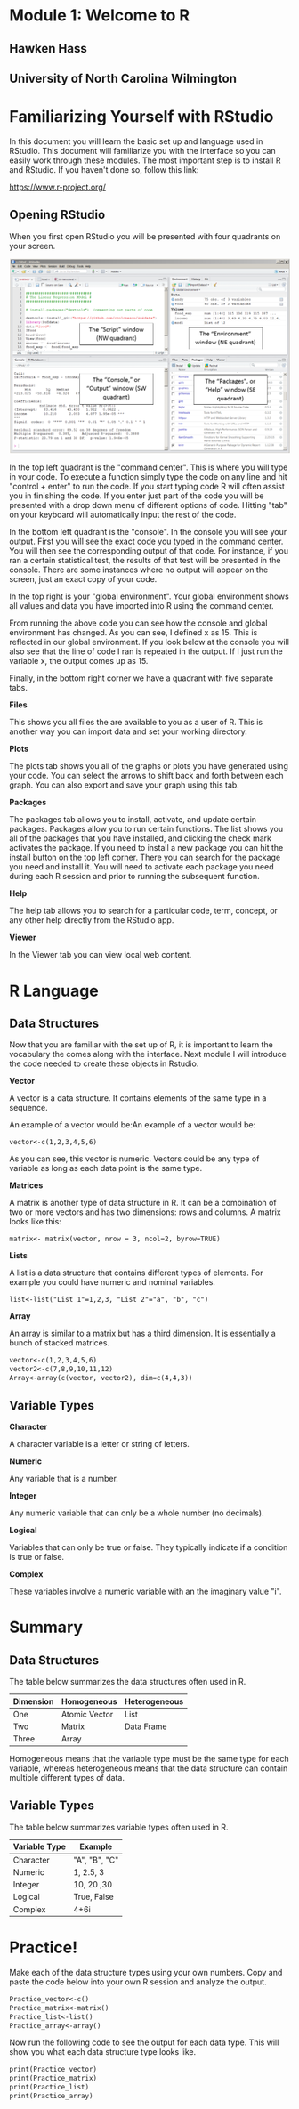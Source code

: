 # Module 1: Welcome to R
## Hawken Hass
## University of North Carolina Wilmington

# Familiarizing Yourself with RStudio


  In this document you will learn the basic set up and language used in RStudio. This document will familiarize you with the interface so you can easily work through these modules. The most important step is to install R and RStudio. If you haven't done so, follow this link:

<https://www.r-project.org/>


## Opening RStudio

When you first open RStudio you will be presented with four quadrants on your screen.

![Rstudio_screen_1.png](Rstudio_screen_1.png)
 
In the top left quadrant is the "command center". This is where you will type in your code. To  execute a function simply type the code on any line and hit "control + enter" to run the code. If you start typing code R will often assist you in finishing the code. If you enter just part of the code you will be presented with a drop down menu of different options of code. Hitting "tab" on your keyboard will automatically input the rest of the code.

In the bottom left quadrant is the "console". In the console you will see your output. First you will see the exact code you typed in the command center. You will then see the corresponding output of that code. For instance, if you ran a certain statistical test, the results of that test will be presented in the console. There are some instances where no output will appear on the screen, just an exact copy of your code.

In the top right is your "global environment". Your global environment shows all values and data you have imported into R using the command center.


From running the above code you can see how the console and global environment has changed. As you can see, I defined x as 15. This is reflected in our global environment. If you look below at the console you will also see that the line of code I ran is repeated in the output. If I just run the variable x, the output comes up as 15.


 
 
 Finally, in the bottom right corner we have a quadrant with five separate tabs.

**Files**
 
This shows you all files the are available to you as a user of R. This is another way you can import data and set your working directory.
 
 **Plots**
 
The plots tab shows you all of the graphs or plots you have generated using your code. You can select the arrows to shift back and forth between each graph. You can also export and save your graph using this tab.
 
 **Packages** 
 
The packages tab allows you to install, activate, and update certain packages. Packages allow you to run certain functions. The list shows you all of the packages that you have installed, and clicking the check mark activates the package. If you need to install a new package you can hit the install button on the top left corner. There you can search for the package you need and install it. You will need to activate each package you need during each R session and prior to running the subsequent function.
 
 **Help**
 
The help tab allows you to search for a particular code, term, concept, or any other help directly from the RStudio app.
 
 **Viewer**
 
In the Viewer tab you can view local web content.
 

# R Language

## Data Structures
 
 Now that you are familiar with the set up of R, it is important to learn the vocabulary the comes along with the interface. Next module I will introduce the code needed to create these objects in Rstudio.
 
 **Vector**

A vector is a data structure. It contains elements of the same type in a sequence.
 
An example of a vector would be:An example of a vector would be:
```{r}
vector<-c(1,2,3,4,5,6)

```
As you can see, this vector is numeric. Vectors could be any type of variable as long as each data point is the same type.

**Matrices**

A matrix is another type of data structure in R. It can be a combination of two or more vectors and has two dimensions: rows and columns. A matrix looks like this:
```{r}
matrix<- matrix(vector, nrow = 3, ncol=2, byrow=TRUE)

```


**Lists**

A list is a data structure that contains different types of elements. For example you could have numeric and nominal variables. 

```{r}
list<-list("List 1"=1,2,3, "List 2"="a", "b", "c")
```

**Array**


An array is similar to a matrix but has a third dimension. It is essentially a bunch of stacked matrices.

```{r}
vector<-c(1,2,3,4,5,6)
vector2<-c(7,8,9,10,11,12)
Array<-array(c(vector, vector2), dim=c(4,4,3))

```
## Variable Types

**Character**

A character variable is a letter or string of letters.

**Numeric**

Any variable that is a number.

**Integer**

Any numeric variable that can only be a whole number (no decimals). 

**Logical**

Variables that can only be true or false. They typically indicate if a condition is true or false.

**Complex**

These variables involve a numeric variable with an the imaginary value "i". 

# Summary

## Data Structures

The table below summarizes the data structures often used in R.

Dimension | Homogeneous | Heterogeneous
----------| ----------  | -------------
One |Atomic Vector|  List
Two |    Matrix   |  Data Frame
Three| Array|

Homogeneous means that the variable type must be the same type for each variable, whereas heterogeneous means that the data structure can contain multiple different types of data. 

## Variable Types

The table below summarizes variable types often used in R.

Variable Type|Example  |
-------------|---------|
Character| "A", "B", "C"|
Numeric| 1, 2.5, 3|
Integer| 10, 20 ,30|
Logical| True, False|
Complex| 4+6i|





# Practice!

Make each of the data structure types using your own numbers. Copy and paste the code below into your own R session and analyze the output.

```{r}
Practice_vector<-c()
Practice_matrix<-matrix()
Practice_list<-list()
Practice_array<-array()
```

Now run the following code to see the output for each data type. This will show you what each data structure type looks like.

```{r}
print(Practice_vector)
print(Practice_matrix)
print(Practice_list)
print(Practice_array)
```
